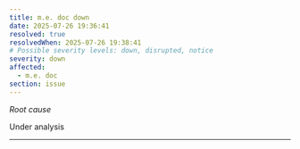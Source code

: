 ```yaml
---
title: m.e. doc down
date: 2025-07-26 19:36:41
resolved: true
resolvedWhen: 2025-07-26 19:38:41
# Possible severity levels: down, disrupted, notice
severity: down
affected:
  - m.e. doc
section: issue
---
```


*Root cause*

Under analysis

---


